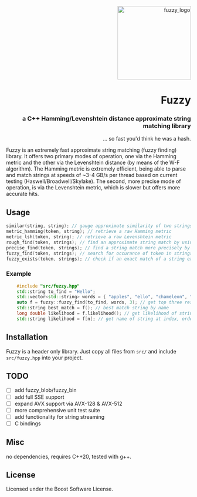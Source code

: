 <div align="right">
  <img src="https://github.com/user-attachments/assets/ddff98b7-a390-43a7-86b3-91ef5e4da6be" alt="fuzzy_logo" width="200"/>

# Fuzzy
### a C++ Hamming/Levenshtein distance approximate string matching library
... so fast you'd think he was a hash. 
</div>

Fuzzy is an extremely fast approximate string matching (fuzzy finding) library. 
It offers two primary modes of operation, one via the Hamming metric and the other via the Levenshtein distance (by means of the W-F algorithm). The Hamming metric is extremely efficient, being able to parse and match strings at speeds of ~3-4 GB/s per thread based on current testing (Haswell/Broadwell/Skylake). The second, more precise mode of operation, is via the Levenshtein metric, which is slower but offers more accurate hits. 


## Usage
```cpp
similar(string, string); // gauge approximate similarity of two strings
metric_hamming(token, string); // retrieve a raw Hamming metric
metric_lsh(token, string); // retrieve a raw Levenshtein metric
rough_find(token, strings); // find an approximate string match by using the Hamming distance
precise_find(token, strings); // find a string match more precisely by using the Levenshetin distance
fuzzy_find(token, strings); // search for occurance of token in strings
fuzzy_exists(token, strings); // check if an exact match of a string exists
```


### Example
```cpp
    #include "src/fuzzy.hpp"
    std::string to_find = "Hello";
    std::vector<std::string> words = { "apples", "ello", "chameleon", "asphalt", "behemoth" };
    auto f = fuzzy::fuzzy_find(to_find, words, 3); // get top three results 
    std::string best_match = f(); // best match string by name
    long double likelihood = f.likelihood(); // get likelihood of string match
    std::string likelihood = f[n]; // get name of string at index, ordered from highest likelihood hit

```

## Installation

Fuzzy is a header only library. Just copy all files from `src/` and include `src/fuzzy.hpp` into your project.


## TODO
- [ ] add fuzzy_blob/fuzzy_bin
- [ ] add full SSE support
- [ ] expand AVX support via AVX-128 \& AVX-512
- [ ] more comprehensive unit test suite
- [ ] add functionality for string streaming
- [ ] C bindings

## Misc
no dependencies, requires C++20, tested with g++.

## License
Licensed under the Boost Software License.
